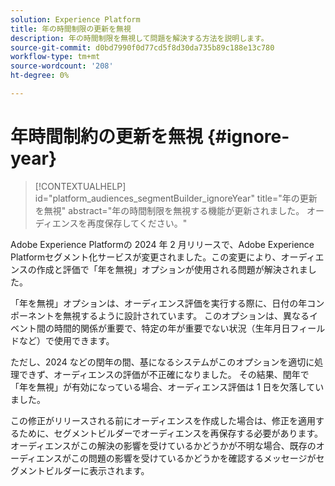 ```yaml
---
solution: Experience Platform
title: 年の時間制限の更新を無視
description: 年の時間制限を無視して問題を解決する方法を説明します。
source-git-commit: d0bd7990f0d77cd5f8d30da735b89c188e13c780
workflow-type: tm+mt
source-wordcount: '208'
ht-degree: 0%

---
```



# 年時間制約の更新を無視 {#ignore-year}

>[!CONTEXTUALHELP]
>id="platform_audiences_segmentBuilder_ignoreYear"
>title="年の更新を無視"
>abstract="年の時間制限を無視する機能が更新されました。 オーディエンスを再度保存してください。"

Adobe Experience Platformの 2024 年 2 月リリースで、Adobe Experience Platformセグメント化サービスが変更されました。この変更により、オーディエンスの作成と評価で「年を無視」オプションが使用される問題が解決されました。

「年を無視」オプションは、オーディエンス評価を実行する際に、日付の年コンポーネントを無視するように設計されています。 このオプションは、異なるイベント間の時間的関係が重要で、特定の年が重要でない状況（生年月日フィールドなど）で使用できます。

ただし、2024 などの閏年の間、基になるシステムがこのオプションを適切に処理できず、オーディエンスの評価が不正確になりました。 その結果、閏年で「年を無視」が有効になっている場合、オーディエンス評価は 1 日を欠落していました。

この修正がリリースされる前にオーディエンスを作成した場合は、修正を適用するために、セグメントビルダーでオーディエンスを再保存する必要があります。 オーディエンスがこの解決の影響を受けているかどうかが不明な場合、既存のオーディエンスがこの問題の影響を受けているかどうかを確認するメッセージがセグメントビルダーに表示されます。
